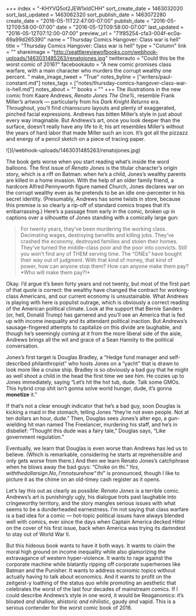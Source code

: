 +++
index = "-KHYVQ5ot2JEW1xIdCHH"
sort_create_date = 1463032020
sort_last_updated = 1463062320
sort_publish_date = 1463072280
create_date = "2016-05-11T22:47:00-07:00"
publish_date = "2016-05-12T09:58:00-07:00"
date = "2016-05-12T09:58:00-07:00"
last_updated = "2016-05-12T07:12:00-07:00"
preview_url = "71f85254-cfa3-004f-ec0a-69a99d265390"
name = "Thursday Comics Hangover: Class war is hell"
title = "Thursday Comics Hangover: Class war is hell"
type = "Column"
link = ""
shareimage = "http://seattlereviewofbooks.com/webhook-uploads/1463031485263/renatojones.jpg"
twitterauto = "Could this be the worst comic of 2016?"
facebookauto = "A new comic promises class warfare, with a main character who murders the corrupt wealthy one percent. "
make_image_tweet = "True"
notes_byline = ["writers/paul-constant.md"]
notes_tags = ["notes/thursday-comics-hangover-class-war-is-hell.md"]
notes_about = ""
books = ""
+++
The illustrations in the new comic from Kaare Andrews, *Renato Jones The One%*, resemble Frank Miller’s artwork — particularly from his *Dark Knight Returns* era. Throughout, you'll find chiaroscuro layouts and plenty of exaggerated, pinched facial expressions. Andrews has bitten Miller’s style in just about every way imaginable. But Andrews’s art, once you look deeper than the surface, doesn’t really have any life to it; his art resembles Miller’s without the years of hard labor that made Miller such an icon. It’s got all the pizzazz and energy of a pencil sketch on a piece of tracing paper. 

<p class="image-left">![](/webhook-uploads/1463031485263/renatojones.jpg)</p>

The book gets worse when you start reading what’s inside the word balloons. The first issue of *Renato Jones* is the titular character’s origin story, which is a riff on Batman: when he’s a child, Jones’s wealthy parents are killed in a home invasion. With the help of an older family friend, a hardcore Alfred Pennyworth figure named Church, Jones declares war on the corrupt wealthy even as he pretends to be an idle one-percenter in his secret identity. (Presumably, Andrews has some twists in store, because this premise is so clearly a rip-off of standard comics tropes that it’s embarrassing.) Here’s a passage from early in the comic, broken up in captions over a silhouette of Jones standing with a comically large gun:

<blockquote>For twenty years, they’ve been murdering the working class. Decimating wages, destroying benefits and killing jobs. They’ve crashed the economy, destroyed families and stolen their homes. They’ve turned the middle-class poor and the poor into convicts. Still you won’t find any of THEM serving time. The “ONEs” have bought their way out of judgment. With that kind of money, that kind of power, how can anyone stop them? How can anyone make them pay? *Who will make them pay?!*</blockquote>

Okay. I’d argue it’s been forty years and not twenty, but most of the first part of that quote is correct: the wealthy have changed the contract for working-class Americans, and our current economy is unsustainable. What Andrews is playing with here is populist outrage, which is obviously a correct reading of the American political climate. Look at the support that Bernie Sanders (or, hell, Donald Trump) has garnered and you’ll see an America that is fed up with income inequality and its attendant political inaction. But Andrews’s sausage-fingered attempts to capitalize on this divide are laughable, and though he’s seemingly coming at it from the more liberal side of the aisle, Andrews brings all the wit and grace of a Sean Hannity to the political conversation.

Jones’s first target is Douglas Bradley, a “Hedge fund manager and self-described philanthropist” who hosts Jones on a “yacht” that is drawn to look more like a cruise ship. Bradley is so obviously a bad guy that he might as well shoot a child in the head the first time we see him. He cozies up to Jones immediately, saying “Let’s hit the hot tub, dude. Talk some GMOs. This hybrid crop shit isn’t gonna solve world hunger, dude, it’s gonna **monetize** it.” 

If that’s not a clear enough indicator that he’s a bad guy, soon Douglas is kicking a maid in the stomach, telling Jones “they’re not even people. Not at ten dollars an hour, dude.” Then, Douglas sees Jones’s alter ego, a gun-wielding hit man named The Freelancer, murdering his staff, and he’s in disbelief: “Thought this dude was a fairy tale,” Douglas says, “Like government regulation.” 

Eventually, we learn that Douglas is even worse than Andrews has led us to believe. (Which is remarkable, considering he starts at reprehensible and only gets worse from there.) And then we learn Renato Jones’s catchphrase when he blows away the bad guys: “Choke on thi$.” Yes, with the dollar sign. No, I’m not sure how “thi$” is pronounced, though I like to picture it as the chime on an old-timey cash register as it opens.

Let’s lay this out as clearly as possible: *Renato Jones* is a terrible comic. Andrews’s art is punishingly ugly, his dialogue trots past laughable into cringeworthy territory, and the story mangles serious issues with what seems to be a dunderheaded earnestness. I’m not saying that class warfare is a bad idea for a comic — hot-topic political issues have always blended well with comics, ever since the days when Captain America decked Hitler on the cover of his first issue, back when America was trying its damndest to stay out of World War II. 

But this hideous book wants to have it both ways. It wants to claim the moral high ground on income inequality while also glamorizing the extravagance of western hyper-violence. It wants to rage against the corporate machine while blatantly ripping off corporate superheroes like Batman and the Punisher. It wants to address economic topics without actually having to talk about economics. And it wants to profit on the zeitgeist-y loathing of the status quo while promoting an aesthetic that celebrates the worst of the last four decades of mainstream comics. If I could describe Andrews’s style in one word, it would be Reaganomics: it’s bloated *and* shallow, ahistoric *and* nihilistic, gaudy *and* vapid. This is a serious contender for the worst comic book of 2016.

